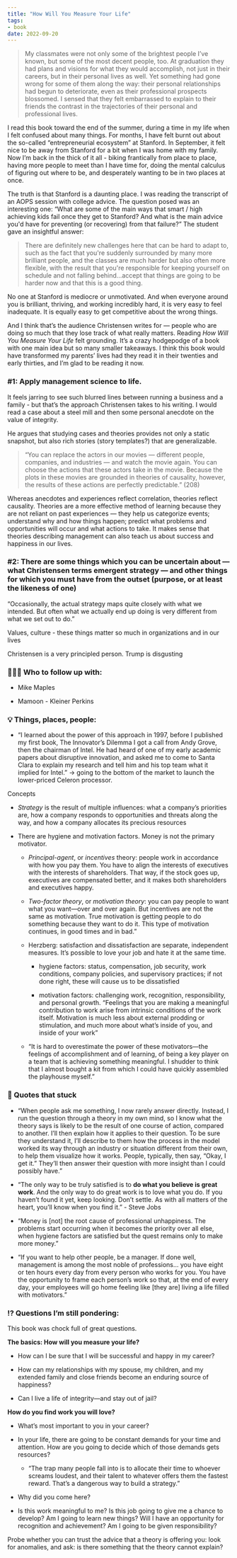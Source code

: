 ```yaml
---
title: "How Will You Measure Your Life"
tags:
- book
date: 2022-09-20
---
```


> My classmates were not only some of the brightest people I’ve known, but some of the most decent people, too. At graduation they had plans and visions for what they would accomplish, not just in their careers, but in their personal lives as well. Yet something had gone wrong for some of them along the way: their personal relationships had begun to deteriorate, even as their professional prospects blossomed. I sensed that they felt embarrassed to explain to their friends the contrast in the trajectories of their personal and professional lives.

I read this book toward the end of the summer, during a time in my life when I felt confused about many things. For months, I have felt burnt out about the so-called “entrepreneurial ecosystem” at Stanford. In September, it felt nice to be away from Stanford for a bit when I was home with my family. Now I’m back in the thick of it all - biking frantically from place to place, having more people to meet than I have time for, doing the mental calculus of figuring out where to be, and desperately wanting to be in two places at once.

The truth is that Stanford is a daunting place. I was reading the transcript of an AOPS session with college advice. The question posed was an interesting one: “What are some of the main ways that smart / high achieving kids fail once they get to Stanford? And what is the main advice you'd have for preventing (or recovering) from that failure?” The student gave an insightful answer:

> There are definitely new challenges here that can be hard to adapt to, such as the fact that you're suddenly surrounded by many more brilliant people, and the classes are much harder but also often more flexible, with the result that you're responsible for keeping yourself on schedule and not falling behind…accept that things are going to be harder now and that this is a good thing.

No one at Stanford is mediocre or unmotivated. And when everyone around you is brilliant, thriving, and working incredibly hard, it is very easy to feel inadequate. It is equally easy to get competitive about the wrong things.

And I think that’s the audience Christensen writes for — people who are doing so much that they lose track of what really matters. Reading _How Will You Measure Your Life_ felt grounding. It’s a crazy hodgepodge of a book with one main idea but so many smaller takeaways. I think this book would have transformed my parents’ lives had they read it in their twenties and early thirties, and I’m glad to be reading it now.

### #1: Apply management science to life.

It feels jarring to see such blurred lines between running a business and a family - but that’s the approach Christensen takes to his writing. I would read a case about a steel mill and then some personal anecdote on the value of integrity.

He argues that studying cases and theories provides not only a static snapshot, but also rich stories (story templates?) that are generalizable.

> “You can replace the actors in our movies — different people, companies, and industries — and watch the movie again. You can choose the actions that these actors take in the movie. Because the plots in these movies are grounded in theories of causality, however, the results of these actions are perfectly predictable.” (208)

Whereas anecdotes and experiences reflect correlation, theories reflect causality. Theories are a more effective method of learning because they are not reliant on past experiences — they help us categorize events; understand why and how things happen; predict what problems and opportunities will occur and what actions to take. It makes sense that theories describing management can also teach us about success and happiness in our lives.

### #2: There are some things which you can be uncertain about — what Christensen terms emergent strategy — and other things for which you must have from the outset (purpose, or at least the likeness of one)

“Occasionally, the actual strategy maps quite closely with what we intended. But often what we actually end up doing is very different from what we set out to do.”

Values, culture - these things matter so much in organizations and in our lives

Christensen is a very principled person. Trump is disgusting

### 🕵🏻‍♀️ Who to follow up with:

-   Mike Maples
    
-   Mamoon - Kleiner Perkins
    

### **💡 Things, places, people:**

-   “I learned about the power of this approach in 1997, before I published my first book, The Innovator’s Dilemma I got a call from Andy Grove, then the chairman of Intel. He had heard of one of my early academic papers about disruptive innovation, and asked me to come to Santa Clara to explain my research and tell him and his top team what it implied for Intel.” → going to the bottom of the market to launch the lower-priced Celeron processor.
    

Concepts

-   _Strategy_ is the result of multiple influences: what a company’s priorities are, how a company responds to opportunities and threats along the way, and how a company allocates its precious resources
    
-   There are hygiene and motivation factors. Money is not the primary motivator.
    
    -   _Principal-agent_, or _incentives_ theory: people work in accordance with how you pay them. You have to align the interests of executives with the interests of shareholders. That way, if the stock goes up, executives are compensated better, and it makes both shareholders and executives happy.
        
    -   _Two-factor theory_, or _motivation theory_: you can pay people to want what you want—over and over again. But incentives are not the same as motivation. True motivation is getting people to do something because they want to do it. This type of motivation continues, in good times and in bad.”
        
    -   Herzberg: satisfaction and dissatisfaction are separate, independent measures. It’s possible to love your job and hate it at the same time.
        
        -   hygiene factors: status, compensation, job security, work conditions, company policies, and supervisory practices; if not done right, these will cause us to be dissatisfied
            
        -   motivation factors: challenging work, recognition, responsibility, and personal growth. “Feelings that you are making a meaningful contribution to work arise from intrinsic conditions of the work itself. Motivation is much less about external prodding or stimulation, and much more about what’s inside of you, and inside of your work”
            
    -   “It is hard to overestimate the power of these motivators—the feelings of accomplishment and of learning, of being a key player on a team that is achieving something meaningful. I shudder to think that I almost bought a kit from which I could have quickly assembled the playhouse myself.”
        

### 💬 Quotes that stuck

-   “When people ask me something, I now rarely answer directly. Instead, I run the question through a theory in my own mind, so I know what the theory says is likely to be the result of one course of action, compared to another. I’ll then explain how it applies to their question. To be sure they understand it, I’ll describe to them how the process in the model worked its way through an industry or situation different from their own, to help them visualize how it works. People, typically, then say, “Okay, I get it.” They’ll then answer their question with more insight than I could possibly have.”
    
-   “The only way to be truly satisfied is to **do what you believe is great work**. And the only way to do great work is to love what you do. If you haven’t found it yet, keep looking. Don’t settle. As with all matters of the heart, you’ll know when you find it.” - Steve Jobs
    
-   “Money is [not] the root cause of professional unhappiness. The problems start occurring when it becomes the priority over all else, when hygiene factors are satisfied but the quest remains only to make more money.”
    
-   “If you want to help other people, be a manager. If done well, management is among the most noble of professions… you have eight or ten hours every day from every person who works for you. You have the opportunity to frame each person’s work so that, at the end of every day, your employees will go home feeling like [they are] living a life filled with motivators.”
    

### ⁉️ Questions I’m still pondering:

This book was chock full of great questions.

**The basics: How will you measure your life?**

-   How can I be sure that I will be successful and happy in my career?
    
-   How can my relationships with my spouse, my children, and my extended family and close friends become an enduring source of happiness?
    
-   Can I live a life of integrity—and stay out of jail?
    

**How do you find work you will love?**

-   What’s most important to you in your career?
    
-   In your life, there are going to be constant demands for your time and attention. How are you going to decide which of those demands gets resources?
    
    -   “The trap many people fall into is to allocate their time to whoever screams loudest, and their talent to whatever offers them the fastest reward. That’s a dangerous way to build a strategy.”
        
-   Why did you come here?
    
-   Is this work meaningful to me? Is this job going to give me a chance to develop? Am I going to learn new things? Will I have an opportunity for recognition and achievement? Am I going to be given responsibility?
    

Probe whether you can trust the advice that a theory is offering you: look for anomalies, and ask: is there something that the theory cannot explain?